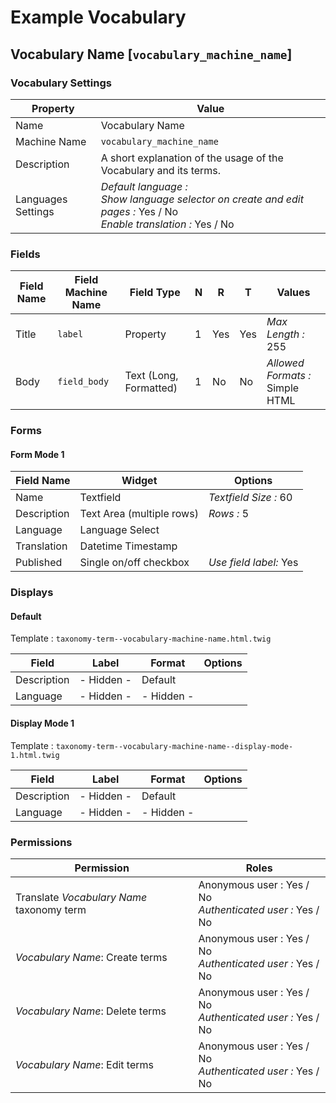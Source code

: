 # Example Vocabulary

## Vocabulary Name [`vocabulary_machine_name`]

### Vocabulary Settings

| Property           | Value                                                        |
| ------------------ | ------------------------------------------------------------ |
| Name               | Vocabulary Name                                              |
| Machine Name       | `vocabulary_machine_name`                                    |
| Description        | A short explanation of the usage of the Vocabulary and its terms. |
| Languages Settings | *Default language :*  <br />*Show language selector on create and edit pages :* Yes / No<br />*Enable translation :* Yes / No |

### Fields

| Field Name | Field Machine Name | Field Type             | N    | R    | T    | Values                          |
| ---------- | ------------------ | ---------------------- | ---- | ---- | ---- | ------------------------------- |
| Title      | `label`            | Property               | 1    | Yes  | Yes  | *Max Length :* 255              |
| Body       | `field_body`       | Text (Long, Formatted) | 1    | No   | No   | *Allowed Formats :* Simple HTML |

### Forms

#### Form Mode 1

| Field Name  | Widget                    | Options                |
| :---------- | ------------------------- | ---------------------- |
| Name        | Textfield                 | *Textfield Size :* 60  |
| Description | Text Area (multiple rows) | *Rows :* 5             |
| Language    | Language Select           |                        |
| Translation | Datetime Timestamp        |                        |
| Published   | Single on/off checkbox    | *Use field label:* Yes |

### Displays

#### Default

Template : `taxonomy-term--vocabulary-machine-name.html.twig`

| Field       | Label      | Format     | Options |
| ----------- | ---------- | ---------- | ------- |
| Description | - Hidden - | Default    |         |
| Language    | - Hidden - | - Hidden - |         |

#### Display Mode 1

Template : `taxonomy-term--vocabulary-machine-name--display-mode-1.html.twig`

| Field       | Label      | Format     | Options |
| ----------- | ---------- | ---------- | ------- |
| Description | - Hidden - | Default    |         |
| Language    | - Hidden - | - Hidden - |         |

### Permissions

| Permission                                | Roles                                                        |
| ----------------------------------------- | ------------------------------------------------------------ |
| Translate *Vocabulary Name* taxonomy term | Anonymous user : Yes / No<br />*Authenticated user :*  Yes / No |
| *Vocabulary Name*: Create terms           | Anonymous user : Yes / No<br />*Authenticated user :*  Yes / No |
| *Vocabulary Name*: Delete terms           | Anonymous user : Yes / No<br />*Authenticated user :*  Yes / No |
| *Vocabulary Name*: Edit terms             | Anonymous user : Yes / No<br />*Authenticated user :*  Yes / No |

